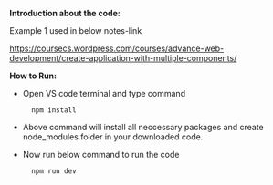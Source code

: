 **Introduction about the code:**

Example 1 used in below notes-link

https://coursecs.wordpress.com/courses/advance-web-development/create-application-with-multiple-components/


**How to Run:**

- Open VS code terminal and type command

		npm install

- Above command will install all neccessary packages and create node_modules folder in your downloaded code.

- Now run below command to run the code

		npm run dev
